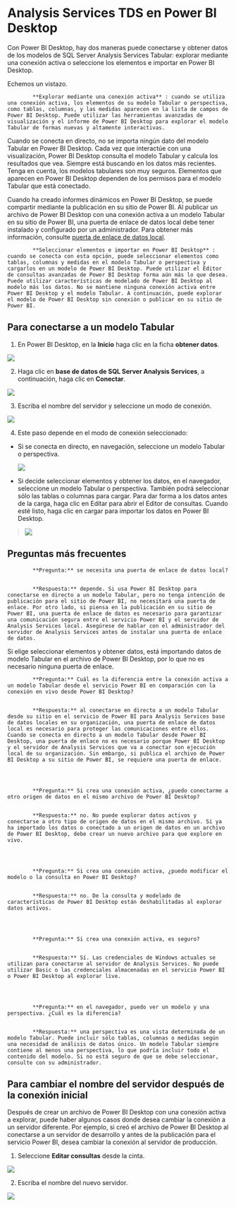 <properties
   pageTitle="Analysis Services TDS en Power BI Desktop"
   description="Analysis Services TDS en Power BI Desktop"
   services="powerbi"
   documentationCenter=""
   authors="davidiseminger"
   manager="mblythe"
   backup=""
   editor=""
   tags=""
   qualityFocus="no"
   qualityDate=""/>

<tags
   ms.service="powerbi"
   ms.devlang="NA"
   ms.topic="article"
   ms.tgt_pltfrm="NA"
   ms.workload="powerbi"
   ms.date="09/29/2016"
   ms.author="davidi"/>
# Analysis Services TDS en Power BI Desktop

Con Power BI Desktop, hay dos maneras puede conectarse y obtener datos de los modelos de SQL Server Analysis Services Tabular: explorar mediante una conexión activa o seleccione los elementos e importar en Power BI Desktop.

Echemos un vistazo.


            **Explorar mediante una conexión activa** : cuando se utiliza una conexión activa, los elementos de su modelo Tabular o perspectiva, como tablas, columnas, y las medidas aparecen en la lista de campos de Power BI Desktop. Puede utilizar las herramientas avanzadas de visualización y el informe de Power BI Desktop para explorar el modelo Tabular de formas nuevas y altamente interactivas.

Cuando se conecta en directo, no se importa ningún dato del modelo Tabular en Power BI Desktop. Cada vez que interactúe con una visualización, Power BI Desktop consulta el modelo Tabular y calcula los resultados que vea. Siempre está buscando en los datos más recientes. Tenga en cuenta, los modelos tabulares son muy seguros. Elementos que aparecen en Power BI Desktop dependen de los permisos para el modelo Tabular que está conectado.

Cuando ha creado informes dinámicos en Power BI Desktop, se puede compartir mediante la publicación en su sitio de Power BI. Al publicar un archivo de Power BI Desktop con una conexión activa a un modelo Tabular en su sitio de Power BI, una puerta de enlace de datos local debe tener instalado y configurado por un administrador. Para obtener más información, consulte [puerta de enlace de datos local](powerbi-gateway-onprem.md).


            **Seleccionar elementos e importar en Power BI Desktop** : cuando se conecta con esta opción, puede seleccionar elementos como tablas, columnas y medidas en el modelo Tabular o perspectiva y cargarlos en un modelo de Power BI Desktop. Puede utilizar el Editor de consultas avanzadas de Power BI Desktop forma aún más lo que desea. Puede utilizar características de modelado de Power BI Desktop al modelo más los datos. No se mantiene ninguna conexión activa entre Power BI Desktop y el modelo Tabular. A continuación, puede explorar el modelo de Power BI Desktop sin conexión o publicar en su sitio de Power BI.

## Para conectarse a un modelo Tabular

1. En Power BI Desktop, en la **Inicio** haga clic en la ficha ﻿**obtener datos**.

 ![](media/powerbi-desktop-analysis-services-tabular-data/PBID_SQLAS_GetData.png)

2. Haga clic en **base de datos de SQL Server Analysis Services**, a continuación, haga clic en **Conectar**.

 ![](media/powerbi-desktop-analysis-services-tabular-data/PBID_SQLAS_GetData_AS.png)

3. Escriba el nombre del servidor y seleccione un modo de conexión. 

 ![](media/powerbi-desktop-analysis-services-tabular-data/PBID_SQLAS_GetData_AS_server.png)

4. Este paso depende en el modo de conexión seleccionado:

-   Si se conecta en directo, en navegación, seleccione un modelo Tabular o perspectiva.

    ![](media/powerbi-desktop-analysis-services-tabular-data/PBID_SQLAS_GetData_AS_Live.png)

-   Si decide seleccionar elementos y obtener los datos, en el navegador, seleccione un modelo Tabular o perspectiva. También podrá seleccionar sólo las tablas o columnas para cargar. Para dar forma a los datos antes de la carga, haga clic en Editar para abrir el Editor de consultas. Cuando esté listo, haga clic en cargar para importar los datos en Power BI Desktop.
>  ![](media/powerbi-desktop-analysis-services-tabular-data/PBID_SQLAS_GetData_AS_Select.png)

## Preguntas más frecuentes


            **Pregunta:** se necesita una puerta de enlace de datos local?


            **Respuesta:** depende. Si usa Power BI Desktop para conectarse en directo a un modelo Tabular, pero no tenga intención de publicación para el sitio de Power BI, no necesitará una puerta de enlace. Por otro lado, si piensa en la publicación en su sitio de Power BI, una puerta de enlace de datos es necesario para garantizar una comunicación segura entre el servicio Power BI y el servidor de Analysis Services local. Asegúrese de hablar con el administrador del servidor de Analysis Services antes de instalar una puerta de enlace de datos.

Si elige seleccionar elementos y obtener datos, está importando datos de modelo Tabular en el archivo de Power BI Desktop, por lo que no es necesario ninguna puerta de enlace.

 


            **Pregunta:** Cuál es la diferencia entre la conexión activa a un modelo Tabular desde el servicio Power BI en comparación con la conexión en vivo desde Power BI Desktop?


            **Respuesta:** al conectarse en directo a un modelo Tabular desde su sitio en el servicio de Power BI para Analysis Services base de datos locales en su organización, una puerta de enlace de datos local es necesario para proteger las comunicaciones entre ellos. Cuando se conecta en directo a un modelo Tabular desde Power BI Desktop, una puerta de enlace no es necesario porque Power BI Desktop y el servidor de Analysis Services que va a conectar son ejecución local de su organización. Sin embargo, si publica el archivo de Power BI Desktop a su sitio de Power BI, se requiere una puerta de enlace.

 


            **Pregunta:** Si crea una conexión activa, ¿puedo conectarme a otro origen de datos en el mismo archivo de Power BI Desktop?


            **Respuesta:** no. No puede explorar datos activos y conectarse a otro tipo de origen de datos en el mismo archivo. Si ya ha importado los datos o conectado a un origen de datos en un archivo de Power BI Desktop, debe crear un nuevo archivo para que explore en vivo.

 


            **Pregunta:** Si crea una conexión activa, ¿puedo modificar el modelo o la consulta en Power BI Desktop?


            **Respuesta:** no. De la consulta y modelado de características de Power BI Desktop están deshabilitadas al explorar datos activos.

 


            **Pregunta:** Si crea una conexión activa, es seguro?


            **Respuesta:** Sí. Las credenciales de Windows actuales se utilizan para conectarse al servidor de Analysis Services. No puede utilizar Basic o las credenciales almacenadas en el servicio Power BI o Power BI Desktop al explorar live.

 


            **Pregunta:** en el navegador, puedo ver un modelo y una perspectiva. ¿Cuál es la diferencia?


            **Respuesta:** una perspectiva es una vista determinada de un modelo Tabular. Puede incluir sólo tablas, columnas o medidas según una necesidad de análisis de datos único. Un modelo Tabular siempre contiene al menos una perspectiva, lo que podría incluir todo el contenido del modelo. Si no está seguro de que se debe seleccionar, consulte con su administrador.


## Para cambiar el nombre del servidor después de la conexión inicial

Después de crear un archivo de Power BI Desktop con una conexión activa a explorar, puede haber algunos casos donde desea cambiar la conexión a un servidor diferente. Por ejemplo, si creó el archivo de Power BI Desktop al conectarse a un servidor de desarrollo y antes de la publicación para el servicio Power BI, desea cambiar la conexión al servidor de producción.

1. Seleccione **Editar consultas** desde la cinta.

 ![](media/powerbi-desktop-analysis-services-tabular-data/PBID_SQLAS_ChName_EditQuery.png)

2. Escriba el nombre del nuevo servidor.

 ![](media/powerbi-desktop-analysis-services-tabular-data/PBID_SQLAS_ChName_Dialog.png)
